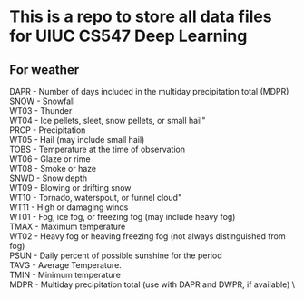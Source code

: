 # This is a repo to store all data files for UIUC CS547 Deep Learning
## For weather 
DAPR - Number of days included in the multiday precipitation total (MDPR) \
SNOW - Snowfall \
WT03 - Thunder \
WT04 - Ice pellets, sleet, snow pellets, or small hail" \
PRCP - Precipitation \
WT05 - Hail (may include small hail) \
TOBS - Temperature at the time of observation \
WT06 - Glaze or rime \
WT08 - Smoke or haze \
SNWD - Snow depth \
WT09 - Blowing or drifting snow \
WT10 - Tornado, waterspout, or funnel cloud" \
WT11 - High or damaging winds \
WT01 - Fog, ice fog, or freezing fog (may include heavy fog) \
TMAX - Maximum temperature \
WT02 - Heavy fog or heaving freezing fog (not always distinguished from fog) \
PSUN - Daily percent of possible sunshine for the period \
TAVG - Average Temperature. \
TMIN - Minimum temperature \
MDPR - Multiday precipitation total (use with DAPR and DWPR, if available) \
